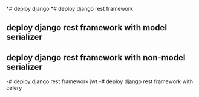 *# deploy django
*# deploy django rest framework
## deploy django rest framework with model serializer
## deploy django rest framework with non-model serializer
-# deploy django rest framework jwt
-# deploy django rest framework with celery

